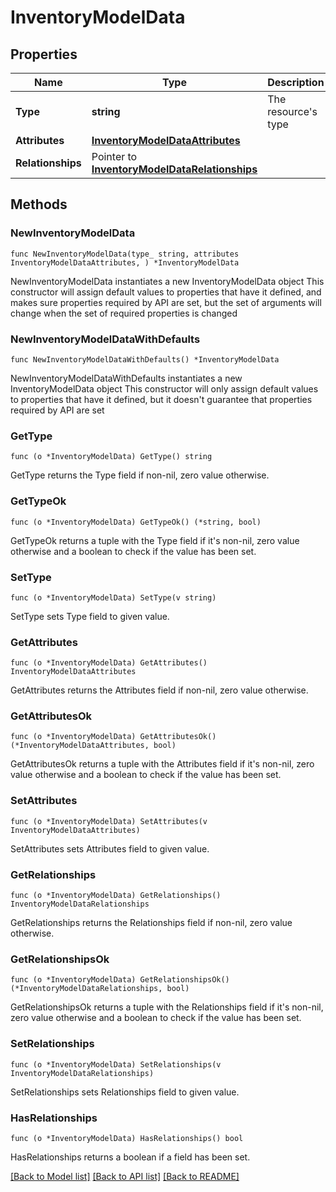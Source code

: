 # InventoryModelData

## Properties

Name | Type | Description | Notes
------------ | ------------- | ------------- | -------------
**Type** | **string** | The resource&#39;s type | [default to "inventory_models"]
**Attributes** | [**InventoryModelDataAttributes**](InventoryModelDataAttributes.md) |  | 
**Relationships** | Pointer to [**InventoryModelDataRelationships**](InventoryModelDataRelationships.md) |  | [optional] 

## Methods

### NewInventoryModelData

`func NewInventoryModelData(type_ string, attributes InventoryModelDataAttributes, ) *InventoryModelData`

NewInventoryModelData instantiates a new InventoryModelData object
This constructor will assign default values to properties that have it defined,
and makes sure properties required by API are set, but the set of arguments
will change when the set of required properties is changed

### NewInventoryModelDataWithDefaults

`func NewInventoryModelDataWithDefaults() *InventoryModelData`

NewInventoryModelDataWithDefaults instantiates a new InventoryModelData object
This constructor will only assign default values to properties that have it defined,
but it doesn't guarantee that properties required by API are set

### GetType

`func (o *InventoryModelData) GetType() string`

GetType returns the Type field if non-nil, zero value otherwise.

### GetTypeOk

`func (o *InventoryModelData) GetTypeOk() (*string, bool)`

GetTypeOk returns a tuple with the Type field if it's non-nil, zero value otherwise
and a boolean to check if the value has been set.

### SetType

`func (o *InventoryModelData) SetType(v string)`

SetType sets Type field to given value.


### GetAttributes

`func (o *InventoryModelData) GetAttributes() InventoryModelDataAttributes`

GetAttributes returns the Attributes field if non-nil, zero value otherwise.

### GetAttributesOk

`func (o *InventoryModelData) GetAttributesOk() (*InventoryModelDataAttributes, bool)`

GetAttributesOk returns a tuple with the Attributes field if it's non-nil, zero value otherwise
and a boolean to check if the value has been set.

### SetAttributes

`func (o *InventoryModelData) SetAttributes(v InventoryModelDataAttributes)`

SetAttributes sets Attributes field to given value.


### GetRelationships

`func (o *InventoryModelData) GetRelationships() InventoryModelDataRelationships`

GetRelationships returns the Relationships field if non-nil, zero value otherwise.

### GetRelationshipsOk

`func (o *InventoryModelData) GetRelationshipsOk() (*InventoryModelDataRelationships, bool)`

GetRelationshipsOk returns a tuple with the Relationships field if it's non-nil, zero value otherwise
and a boolean to check if the value has been set.

### SetRelationships

`func (o *InventoryModelData) SetRelationships(v InventoryModelDataRelationships)`

SetRelationships sets Relationships field to given value.

### HasRelationships

`func (o *InventoryModelData) HasRelationships() bool`

HasRelationships returns a boolean if a field has been set.


[[Back to Model list]](../README.md#documentation-for-models) [[Back to API list]](../README.md#documentation-for-api-endpoints) [[Back to README]](../README.md)


